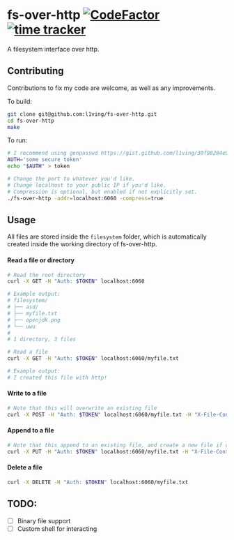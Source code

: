 # fs-over-http [![CodeFactor](https://www.codefactor.io/repository/github/l1ving/fs-over-http/badge)](https://www.codefactor.io/repository/github/l1ving/fs-over-http) [![time tracker](https://wakatime.com/badge/github/l1ving/fs-over-http.svg)](https://wakatime.com/badge/github/l1ving/fs-over-http)

A filesystem interface over http.

## Contributing

Contributions to fix my code are welcome, as well as any improvements.

To build:
```bash
git clone git@github.com:l1ving/fs-over-http.git
cd fs-over-http
make
```

To run:
```bash
# I recommend using genpasswd https://gist.github.com/l1ving/30f98284e9f92e1b47b4df6e05a063fc
AUTH='some secure token'
echo "$AUTH" > token

# Change the port to whatever you'd like. 
# Change localhost to your public IP if you'd like.
# Compression is optional, but enabled if not explicitly set.
./fs-over-http -addr=localhost:6060 -compress=true
```

## Usage

All files are stored inside the `filesystem` folder, which is automatically created inside the working directory of fs-over-http.

#### Read a file or directory

```bash
# Read the root directory
curl -X GET -H "Auth: $TOKEN" localhost:6060

# Example output:
# filesystem/
# ├── asd/
# ├── myfile.txt
# ├── openjdk.png
# └── uwu
#
# 1 directory, 3 files

# Read a file
curl -X GET -H "Auth: $TOKEN" localhost:6060/myfile.txt

# Example output:
# I created this file with http!
```

#### Write to a file

```bash
# Note that this will overwrite an existing file
curl -X POST -H "Auth: $TOKEN" localhost:6060/myfile.txt -H "X-File-Content: I created this file with http!"
```

#### Append to a file

```bash
# Note that this append to an existing file, and create a new file if one does not exist
curl -X PUT -H "Auth: $TOKEN" localhost:6060/myfile.txt -H "X-File-Content: I appended content to this file with http!"
```

#### Delete a file

```bash
curl -X DELETE -H "Auth: $TOKEN" localhost:6060/myfile.txt
```

## TODO:

- [ ] Binary file support
- [ ] Custom shell for interacting
